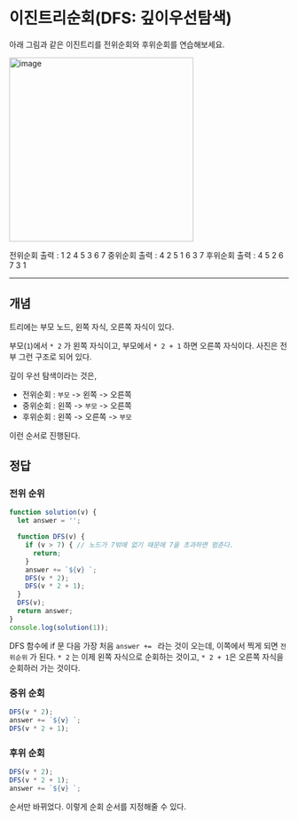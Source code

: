 # 이진트리순회(DFS: 깊이우선탐색)



아래 그림과 같은 이진트리를 전위순회와 후위순회를 연습해보세요.

<img width="332" alt="image" src="https://github.com/pozafly/algorithm-practice/assets/59427983/3d57ec5e-8e95-4fdf-aeaa-e7e6837f75a5">

전위순회 출력 : 1 2 4 5 3 6 7 
중위순회 출력 : 4 2 5 1 6 3 7 
후위순회 출력 : 4 5 2 6 7 3 1

---

## 개념

트리에는 부모 노드, 왼쪽 자식, 오른쪽 자식이 있다. 

부모(`1`)에서 `* 2` 가 왼쪽 자식이고, 부모에서 `* 2 + 1` 하면 오른쪽 자식이다. 사진은 전부 그런 구조로 되어 있다.

깊이 우선 탐색이라는 것은, 

- 전위순회 : `부모` -> 왼쪽 -> 오른쪽
- 중위순회 : 왼쪽 -> `부모` -> 오른쪽
- 후위순회 : 왼쪽 -> 오른쪽 -> `부모`

이런 순서로 진행된다.

## 정답

### 전위 순위

```js
function solution(v) {
  let answer = '';

  function DFS(v) {
    if (v > 7) { // 노드가 7밖에 없기 때문에 7을 초과하면 멈춘다.
      return;
    }
    answer += `${v} `;
    DFS(v * 2);
    DFS(v * 2 + 1);
  }
  DFS(v);
  return answer;
}
console.log(solution(1));
```

DFS 함수에 if 문 다음 가장 처음 `answer += ` 라는 것이 오는데, 이쪽에서 찍게 되면 `전위순위` 가 된다. `* 2` 는 이제 왼쪽 자식으로 순회하는 것이고, `* 2 + 1`은 오른쪽 자식을 순회하러 가는 것이다.

### 중위 순회

```js
DFS(v * 2);
answer += `${v} `;
DFS(v * 2 + 1);
```

### 후위 순회

```js
DFS(v * 2);
DFS(v * 2 + 1);
answer += `${v} `;
```

순서만 바뀌었다. 이렇게 순회 순서를 지정해줄 수 있다.
